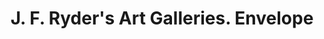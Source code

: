 ---
doi: 10.7916/D8S19DND
date_other: '1887'
date_other_textual: '1887'
form: printed ephemera
genre:
- Envelopes
name:
- J. F. Ryder's Art Galleries
object_in_context_url: https://biggert.cul.columbia.edu/items/view/ave_biggert_01687
subject_hierarchical_geographic:
- Cleveland, Ohio, United States
subject_name:
- J. F. Ryder's Art Galleries
title: J. F. Ryder's Art Galleries. Envelope
sort_title: J. F. Ryder's Art Galleries. Envelope
call_number: ave_biggert_01687
coordinates:
- 41.48222222222223,-81.66972222222223
pid: ave_biggert_01687
identifiers: ave_biggert_01687
thumbnail: https://derivativo-1.library.columbia.edu/iiif/2/ldpd:490713/full/!256,256/0/native.jpg
permalink: "/items/ave_biggert_01687/"
layout: iiif-image-page
---